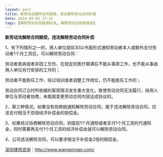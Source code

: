 ```yaml
---
layout: post
title: 新劳动法解除合同赔偿，违法解除劳动合同补偿
date: 2014-04-03 17:15
tags: [解除劳动合同赔偿标准, 解除劳动合同赔偿金]
---
```

<strong>新劳动法解除合同赔偿，违法解除劳动合同补偿</strong>

1、有下列情形之一的，用人单位提前30以书面形式通知劳动者本人或额外支付劳动者1个月工资后，可以解除劳动合同：

劳动者患病或者非因工负伤，在规定的医疗期满后不能从事原工作，也不能从事由用人单位另行安排的工作的；

劳动者不能胜任工作，经过培训或者调整工作岗位，仍不能胜任工作的；

劳动合同订立时所依据的客观情况发生重大变化，致使劳动合同无法履行，经用人单位与劳动者协商，未能就变更劳动合同内容达成协议的。

2、第三种情况，如果没有协商就通知解除劳动合同，属于违法解除劳动合同，应该支付相当于双倍经济补偿金的赔偿金。

3、如果经过协商解除劳动合同，则提前1个月通知或者支付1个月工资的代通知金，同时需要再支付1个月工资的经济补偿金就可以解除劳动合同。

4、公司违法解除合同，可以要求相当于补偿金2倍的赔偿金。


<a href="http://www.wangpingan.com/">深圳律师咨询</a>：<a href="http://www.wangpingan.com/">http://www.wangpingan.com/</a>


